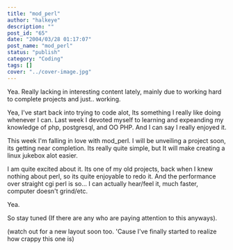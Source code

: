 ```yaml
---
title: "mod_perl"
author: "halkeye"
description: ""
post_id: "65"
date: "2004/03/28 01:17:07"
post_name: "mod_perl"
status: "publish"
category: "Coding"
tags: []
cover: "../cover-image.jpg"
---
```


Yea. Really lacking in interesting content lately, mainly due to working hard to complete projects and just.. working.

Yea, I've start back into trying to code alot, Its something I really like doing whenever I can. Last week I devoted myself to learning and expeanding my knowledge of php, postgresql, and OO PHP. And I can say I really enjoyed it.

This week I'm falling in love with mod_perl. I will be unveiling a project soon, its getting near completion. Its really quite simple, but It will make creating a linux jukebox alot easier.

I am quite excited about it. Its one of my old projects, back when I knew nothing about perl, so its quite enjoyable to redo it. And the performance over straight cgi perl is so... I can actually hear/feel it, much faster, computer doesn't grind/etc.

Yea.

So stay tuned (If there are any who are paying attention to this anyways).

(watch out for a new layout soon too. 'Cause I've finally started to realize how crappy this one is)